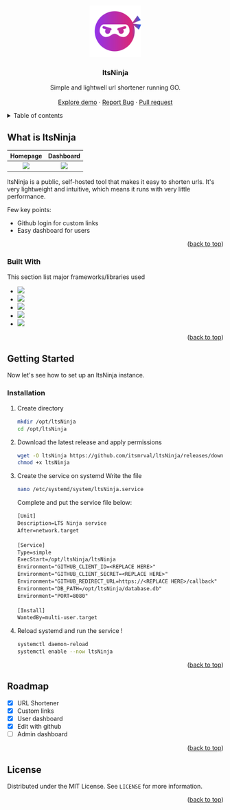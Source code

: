 <br />
<div id="readme-top" align="center">
  <a href="https://github.com/itsmrval/ltsninja">
    <img src="https://raw.githubusercontent.com/itsmrval/ltsNinja/main/src/static/img/logo.svg" alt="Logo" width="120" height="120">
  </a>

  <h3 align="center">ltsNinja</h3>

  <p align="center">
    Simple and lightwell url shortener running GO.
    <br />
    <br />
    <a href="https://lts.ninja">Explore demo</a>
    ·
    <a href="https://github.com/itsmrval/ltsninja/issues">Report Bug</a>
    ·
    <a href="https://github.com/itsmrval/ltsninja/pulls">Pull request</a>
  </p>
</div>


<details>
  <summary>Table of contents</summary>
  <ol>
    <li>
      <a href="#about-the-project">What is ltsNinja ?</a>
      <ul>
        <li><a href="#built-with">Built with</a></li>
      </ul>
    </li>
    <li>
      <a href="#getting-started">Getting started</a>
      <ul>
        <li><a href="#installation">Installation</a></li>
      </ul>
    </li>
    <li><a href="#roadmap">Roadmap</a></li>
    <li><a href="#license">License</a></li>
  </ol>
</details>



## What is ltsNinja

Homepage             |  Dashboard
:-------------------------:|:-------------------------:
![](https://i.imgur.com/Ykjbxr6.png)  |  ![](https://i.imgur.com/8vhIrax.png)


ltsNinja is a public, self-hosted tool that makes it easy to shorten urls. It's very lightweight and intuitive, which means it runs with very little performance.

Few key points:
* Github login for custom links
* Easy dashboard for users 

<p align="right">(<a href="#readme-top">back to top</a>)</p>

### Built With

This section list major frameworks/libraries used

* ![](https://img.shields.io/badge/GO-20232A?style=for-the-badge&logo=go)
* ![](https://img.shields.io/badge/Gin-20232A?style=for-the-badge&logo=gin)
* ![](https://img.shields.io/badge/SqLite-20232A?style=for-the-badge&logo=sqlite&logoColor=blue)
* ![](https://img.shields.io/badge/GitHub%20OAUTH-20232A?style=for-the-badge&logo=github)
* ![](https://img.shields.io/badge/TailWind-20232A?style=for-the-badge&logo=tailwindcss)

<p align="right">(<a href="#readme-top">back to top</a>)</p>



## Getting Started

Now let's see how to set up an ltsNinja instance.

### Installation

1. Create directory
   ```sh
   mkdir /opt/ltsNinja
   cd /opt/ltsNinja
   ```
2. Download the latest release and apply permissions
   ```sh
   wget -O ltsNinja https://github.com/itsmrval/ltsNinja/releases/download/0.1.1/ltsNinja_linux_amd64
   chmod +x ltsNinja
   ```
3. Create the service on systemd
   Write the file
   ```sh
   nano /etc/systemd/system/ltsNinja.service
   ```
   Complete and put the service file below:
   	```txt
   	[Unit]
	Description=LTS Ninja service
	After=network.target
	
	[Service]
	Type=simple
	ExecStart=/opt/ltsNinja/ltsNinja
	Environment="GITHUB_CLIENT_ID=<REPLACE HERE>"
	Environment="GITHUB_CLIENT_SECRET=<REPLACE HERE>"
	Environment="GITHUB_REDIRECT_URL=https://<REPLACE HERE>/callback"
	Environment="DB_PATH=/opt/ltsNinja/database.db"
	Environment="PORT=8080"
	
	[Install]
	WantedBy=multi-user.target
   	```
   
6. Reload systemd and run the service !
   ```sh
   systemctl daemon-reload
   systemctl enable --now ltsNinja
   ```
<p align="right">(<a href="#readme-top">back to top</a>)</p>





## Roadmap

- [x] URL Shortener
- [x] Custom links
- [x] User dashboard
- [x] Edit with github
- [ ] Admin dashboard

<p align="right">(<a href="#readme-top">back to top</a>)</p>



<!-- LICENSE -->
## License

Distributed under the MIT License. See `LICENSE` for more information.

<p align="right">(<a href="#readme-top">back to top</a>)</p>
